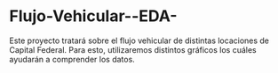 # Flujo-Vehicular--EDA-
Este proyecto tratará sobre el flujo vehicular de distintas locaciones de Capital Federal. Para esto, utilizaremos distintos gráficos los cuáles ayudarán a comprender los datos.

